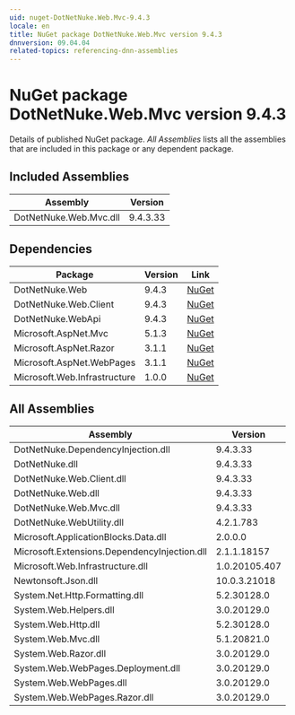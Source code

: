 ```yaml
---
uid: nuget-DotNetNuke.Web.Mvc-9.4.3
locale: en
title: NuGet package DotNetNuke.Web.Mvc version 9.4.3
dnnversion: 09.04.04
related-topics: referencing-dnn-assemblies
---
```


# NuGet package DotNetNuke.Web.Mvc version 9.4.3
Details of published NuGet package.
*All Assemblies* lists all the assemblies that are included in this package or any dependent package.

## Included Assemblies

|Assembly|Version|
|---|---|
|DotNetNuke.Web.Mvc.dll|9.4.3.33|

## Dependencies

|Package|Version|Link|
|---|---|---|
|DotNetNuke.Web|9.4.3|[NuGet](https://www.nuget.org/packages/DotNetNuke.Web/9.4.3)|
|DotNetNuke.Web.Client|9.4.3|[NuGet](https://www.nuget.org/packages/DotNetNuke.Web.Client/9.4.3)|
|DotNetNuke.WebApi|9.4.3|[NuGet](https://www.nuget.org/packages/DotNetNuke.WebApi/9.4.3)|
|Microsoft.AspNet.Mvc|5.1.3|[NuGet](https://www.nuget.org/packages/Microsoft.AspNet.Mvc/5.1.3)|
|Microsoft.AspNet.Razor|3.1.1|[NuGet](https://www.nuget.org/packages/Microsoft.AspNet.Razor/3.1.1)|
|Microsoft.AspNet.WebPages|3.1.1|[NuGet](https://www.nuget.org/packages/Microsoft.AspNet.WebPages/3.1.1)|
|Microsoft.Web.Infrastructure|1.0.0|[NuGet](https://www.nuget.org/packages/Microsoft.Web.Infrastructure/1.0.0)|

## All Assemblies

|Assembly|Version|
|---|---|
|DotNetNuke.DependencyInjection.dll|9.4.3.33|
|DotNetNuke.dll|9.4.3.33|
|DotNetNuke.Web.Client.dll|9.4.3.33|
|DotNetNuke.Web.dll|9.4.3.33|
|DotNetNuke.Web.Mvc.dll|9.4.3.33|
|DotNetNuke.WebUtility.dll|4.2.1.783|
|Microsoft.ApplicationBlocks.Data.dll|2.0.0.0|
|Microsoft.Extensions.DependencyInjection.dll|2.1.1.18157|
|Microsoft.Web.Infrastructure.dll|1.0.20105.407|
|Newtonsoft.Json.dll|10.0.3.21018|
|System.Net.Http.Formatting.dll|5.2.30128.0|
|System.Web.Helpers.dll|3.0.20129.0|
|System.Web.Http.dll|5.2.30128.0|
|System.Web.Mvc.dll|5.1.20821.0|
|System.Web.Razor.dll|3.0.20129.0|
|System.Web.WebPages.Deployment.dll|3.0.20129.0|
|System.Web.WebPages.dll|3.0.20129.0|
|System.Web.WebPages.Razor.dll|3.0.20129.0|


